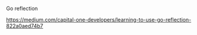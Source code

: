 Go reflection

https://medium.com/capital-one-developers/learning-to-use-go-reflection-822a0aed74b7
